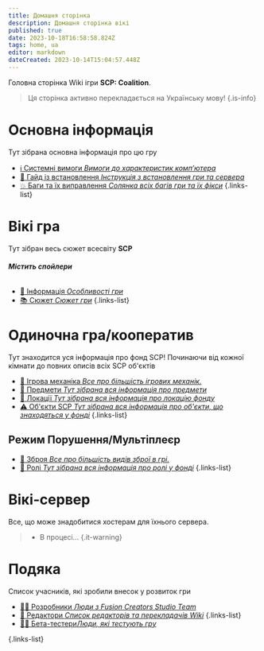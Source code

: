 ```yaml
---
title: Домашня сторінка
description: Домашня сторінка вікі
published: true
date: 2023-10-18T16:58:58.824Z
tags: home, ua
editor: markdown
dateCreated: 2023-10-14T15:04:57.448Z
---
```


Головна сторінка Wiki ігри **SCP: Coalition**.
> Ця сторінка активно перекладається на Українську мову!
{.is-info}


# Основна інформація
Тут зібрана основна інформація про цю гру

- [:information_source: Системні вимоги *Вимоги до характеристик комп’ютера*](/uk/install/requirements)
- [:scroll: Гайд із встановлення *Інструкція з встановлення гри та сервера*](/uk/install)
- [:boom: Баги та їх виправлення *Солянка всіх багів гри та їх фікси*](/uk/troubleshooting)
{.links-list}

# Вікі гра

Тут зібран весь сюжет всесвіту **SCP**
###### **Містить спойлери**
- [:bookmark_tabs: Інформація *Особливості гри*](/uk/game)
- [:books: Сюжет *Сюжет гри*](/uk/game/plot)
{.links-list}

# Одиночна гра/кооператив

Тут знаходится уся інформація про фонд SCP! 
Починаючи від кожної кімнати до повних описів всіх SCP об'єктів
- [:wrench: Ігрова механіка *Все про більшість ігрових механік.*](/uk/game/mechanics)
- [:pizza: Предмети *Тут зібрана вся інформація про предмети*](/uk/game/items)
- [:door: Локації *Тут зібрана вся інформація про локацію фонду*](/uk/game/rooms)
- [:warning: Об'єкти SCP *Тут зібрана вся інформація про об'єкти, що знаходяться у фонді*](/uk/game/scps)
{.links-list}

## Режим Порушення/Мультіплеєр
- [:gun: Зброя *Все про більшість видів зброї в грі.*](/uk/game/weapons)
- [:construction_worker: Ролі *Тут зібрана вся інформація про ролі у фонді*](/uk/game/jobs)
{.links-list}


# Вікі-сервер

Все, що може знадобитися хостерам для їхнього сервера.

>  - В процесі...
{.it-warning}





# Подяка
Список учасників, які зробили внесок у розвиток гри
- [👨‍💻 Розробники *Люди з Fusion Creators Studio Team*](/uk/credits/devs)
- [📰 Редактори *Список редакторів та перекладачів Wiki*](/uk/credits/edits)
{.links-list}
- [:man_technologist: Бета-тестери*Люди, які тестують гру*](/uk/credits/testers)

{.links-list}